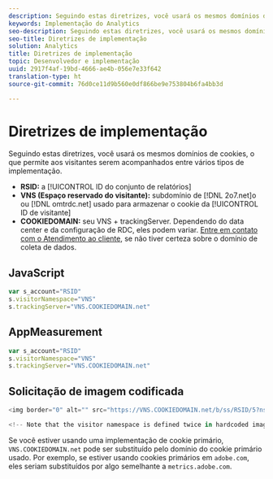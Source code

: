 ```yaml
---
description: Seguindo estas diretrizes, você usará os mesmos domínios de cookies, o que permite aos visitantes serem acompanhados entre vários tipos de implementação.
keywords: Implementação do Analytics
seo-description: Seguindo estas diretrizes, você usará os mesmos domínios de cookies, o que permite aos visitantes serem acompanhados entre vários tipos de implementação.
seo-title: Diretrizes de implementação
solution: Analytics
title: Diretrizes de implementação
topic: Desenvolvedor e implementação
uuid: 2917f4af-19bd-4666-ae4b-056e7e33f642
translation-type: ht
source-git-commit: 76d0ce11d9b560e0df866be9e753804b6fa4bb3d

---
```



# Diretrizes de implementação

Seguindo estas diretrizes, você usará os mesmos domínios de cookies, o que permite aos visitantes serem acompanhados entre vários tipos de implementação.

* **RSID:** a [!UICONTROL ID do conjunto de relatórios]
* **VNS (Espaço reservado do visitante):** subdomínio de [!DNL 2o7.net]o ou [!DNL omtrdc.net] usado para armazenar o cookie da [!UICONTROL ID de visitante]
* **COOKIEDOMAIN:** seu VNS + trackingServer. Dependendo do data center e da configuração de RDC, eles podem variar. [Entre em contato com o Atendimento ao cliente](https://helpx.adobe.com/br/contact/enterprise-support.ec.html#analytics), se não tiver certeza sobre o domínio de coleta de dados.

## JavaScript

```javascript
var s_account="RSID" 
s.visitorNamespace="VNS" 
s.trackingServer="VNS.COOKIEDOMAIN.net" 
```

## AppMeasurement

```javascript
var s_account="RSID" 
s.visitorNamespace="VNS" 
s.trackingServer="VNS.COOKIEDOMAIN.net" 
```

## Solicitação de imagem codificada

```javascript
<img border="0" alt="" src="https://VNS.COOKIEDOMAIN.net/b/ss/RSID/5?ns=VNS" width="1" height="1" /> 

<!-- Note that the visitor namespace is defined twice in hardcoded image requests; once in the http subdomain, and another using the ns= query string parameter! -->
```

Se você estiver usando uma implementação de cookie primário, `VNS.COOKIEDOMAIN.net` pode ser substituído pelo domínio do cookie primário usado. Por exemplo, se estiver usando cookies primários em `adobe.com`, eles seriam substituídos por algo semelhante a `metrics.adobe.com`.
